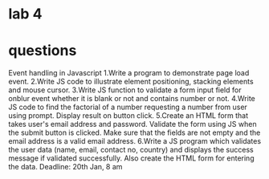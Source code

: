 # lab 4
# questions
Event handling in Javascript
1.Write a program to demonstrate page load event.
2.Write JS code to illustrate element positioning, stacking elements and mouse cursor.
3.Write JS function to validate a form input field for onblur event whether it is blank or not and contains number or not.
4.Write JS code to find the factorial of a number requesting a number from user using prompt. Display result on button click.
5.Create an HTML form that takes user's email address and password. Validate the form using JS when the submit button is clicked. Make sure that the fields are not empty and the email address is a valid email address.
6.Write a JS program which validates the user data (name, email, contact no, country) and displays the success message if validated successfully. Also create the HTML form for entering the data.
Deadline: 20th Jan, 8 am
